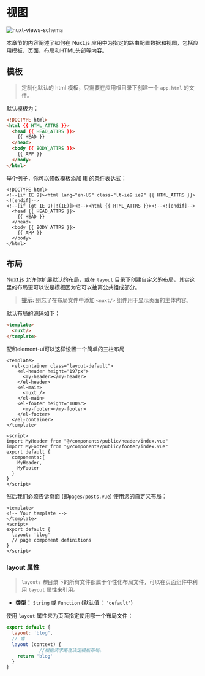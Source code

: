 # 视图

![nuxt-views-schema](https://zh.nuxtjs.org/nuxt-views-schema.svg)

本章节的内容阐述了如何在 Nuxt.js 应用中为指定的路由配置数据和视图，包括应用模板、页面、布局和HTML头部等内容。

## 模板

> 定制化默认的 html 模板，只需要在应用根目录下创建一个 `app.html` 的文件。

默认模板为：

```html
<!DOCTYPE html>
<html {{ HTML_ATTRS }}>
  <head {{ HEAD_ATTRS }}>
    {{ HEAD }}
  </head>
  <body {{ BODY_ATTRS }}>
    {{ APP }}
  </body>
</html>
```

举个例子，你可以修改模板添加 IE 的条件表达式：

```
<!DOCTYPE html>
<!--[if IE 9]><html lang="en-US" class="lt-ie9 ie9" {{ HTML_ATTRS }}><![endif]-->
<!--[if (gt IE 9)|!(IE)]><!--><html {{ HTML_ATTRS }}><!--<![endif]-->
  <head {{ HEAD_ATTRS }}>
    {{ HEAD }}
  </head>
  <body {{ BODY_ATTRS }}>
    {{ APP }}
  </body>
</html>
```

## 布局

Nuxt.js 允许你扩展默认的布局，或在 `layout` 目录下创建自定义的布局，其实这里的布局更可以说是模板因为它可以抽离公共组成部分。

> **提示:** 别忘了在布局文件中添加 `<nuxt/>` 组件用于显示页面的主体内容。

默认布局的源码如下：

```html
<template>
  <nuxt/>
</template>
```

配和element-ui可以这样设置一个简单的三栏布局

```vue
<template>
  <el-container class="layout-default">
    <el-header height="197px">
      <my-header></my-header>
    </el-header>
    <el-main>
      <nuxt />
    </el-main>
    <el-footer height="100%">
      <my-footer></my-footer>
    </el-footer>
  </el-container>
</template>

<script>
import MyHeader from "@/components/public/header/index.vue"
import MyFooter from "@/components/public/footer/index.vue"
export default {
  components:{
    MyHeader,
    MyFooter
  }
}
</script>
```

然后我们必须告诉页面 (即`pages/posts.vue`) 使用您的自定义布局：

```vue
<template>
<!-- Your template -->
</template>
<script>
export default {
  layout: 'blog'
  // page component definitions
}
</script>
```

### layout 属性

> `layouts` *根*目录下的所有文件都属于个性化布局文件，可以在页面组件中利用 `layout` 属性来引用。

- **类型：** `String` 或 `Function` (默认值： `'default'`)

使用 `layout` 属性来为页面指定使用哪一个布局文件：

```js
export default {
  layout: 'blog',
  // 或
  layout (context) {
      		//根据请求路径决定模板布局。
    return 'blog'
  }
}
```